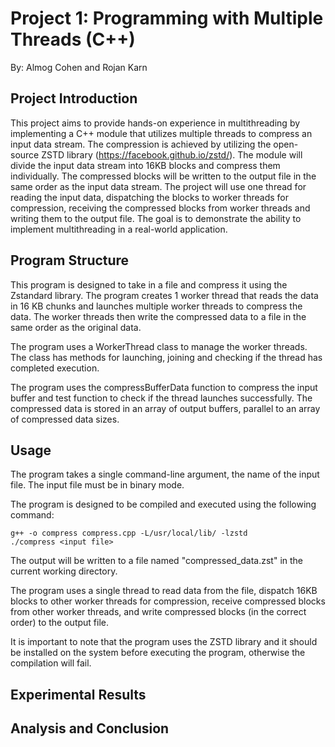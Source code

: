 # Project 1: Programming with Multiple Threads (C++)
By: Almog Cohen and Rojan Karn


## Project Introduction

This project aims to provide hands-on experience in multithreading by implementing a C++ module that utilizes multiple threads to compress an input data stream. The compression is achieved by utilizing the open-source ZSTD library (https://facebook.github.io/zstd/). The module will divide the input data stream into 16KB blocks and compress them individually. The compressed blocks will be written to the output file in the same order as the input data stream. The project will use one thread for reading the input data, dispatching the blocks to worker threads for compression, receiving the compressed blocks from worker threads and writing them to the output file. The goal is to demonstrate the ability to implement multithreading in a real-world application.


## Program Structure
This program is designed to take in a file and compress it using the Zstandard library. The program creates 1 worker thread that reads the data in 16 KB chunks and launches multiple worker threads to compress the data. The worker threads then write the compressed data to a file in the same order as the original data.

The program uses a WorkerThread class to manage the worker threads. The class has methods for launching, joining and checking if the thread has completed execution.

The program uses the compressBufferData function to compress the input buffer and test function to check if the thread launches successfully.
The compressed data is stored in an array of output buffers, parallel to an array of compressed data sizes.

## Usage
The program takes a single command-line argument, the name of the input file. The input file must be in binary mode.

The program is designed to be compiled and executed using the following command:
```
g++ -o compress compress.cpp -L/usr/local/lib/ -lzstd
./compress <input file>
```

The output will be written to a file named "compressed_data.zst" in the current working directory.

The program uses a single thread to read data from the file, dispatch 16KB blocks to other worker threads for compression, receive compressed blocks from other worker threads, and write compressed blocks (in the correct order) to the output file.

It is important to note that the program uses the ZSTD library and it should be installed on the system before executing the program, otherwise the compilation will fail.


## Experimental Results



## Analysis and Conclusion



